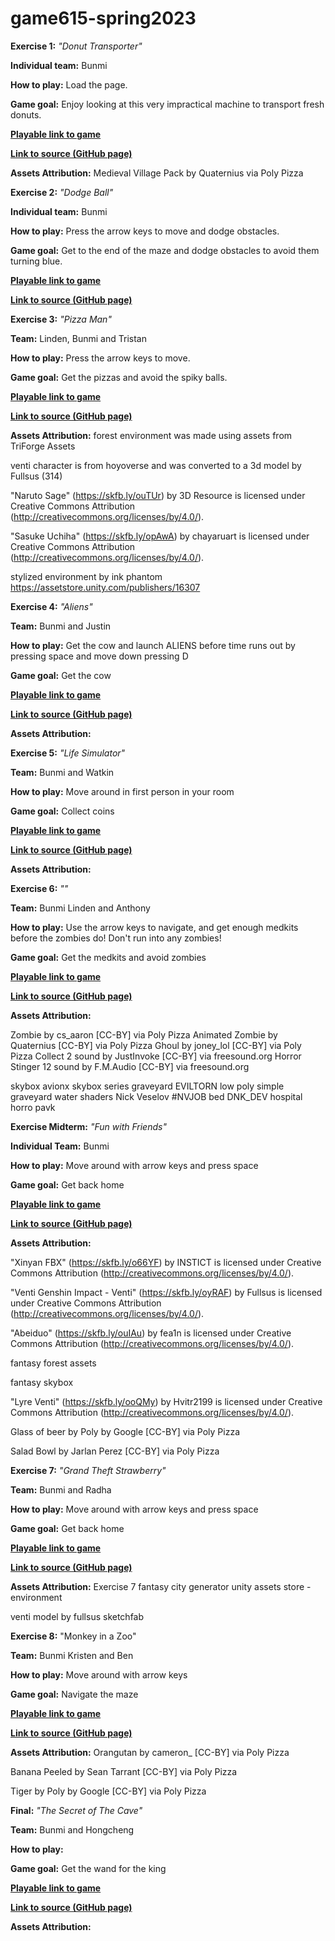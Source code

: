 # game615-spring2023
 
**Exercise 1:** _"Donut Transporter"_

**Individual team:** Bunmi

**How to play:** 
Load the page. 

**Game goal:** 
Enjoy looking at this very impractical machine to transport fresh donuts.

[**Playable link to game**](https://tighnarifox.github.io/game615-spring2023-01/exercise01/play/) 

[**Link to source (GitHub page)**](https://github.com/tighnarifox/game615-spring2023-01) 

**Assets Attribution:**
Medieval Village Pack by Quaternius via Poly Pizza


**Exercise 2:** _"Dodge Ball"_

**Individual team:** Bunmi

**How to play:** 
Press the arrow keys to move and dodge obstacles.  

**Game goal:** 
Get to the end of the maze and dodge obstacles to avoid them turning blue.

[**Playable link to game**](https://tighnarifox.github.io/game615-spring2023-02/exercisee02/play/) 

[**Link to source (GitHub page)**](https://github.com/tighnarifox/game615-spring2023-02) 

**Exercise 3:** _"Pizza Man"_

**Team:** Linden, Bunmi and Tristan

**How to play:** 
Press the arrow keys to move.  

**Game goal:** 
Get the pizzas and avoid the spiky balls.

[**Playable link to game**](https://tighnarifox.github.io/game615-spring2023-03/play/) 

[**Link to source (GitHub page)**](https://github.com/tighnarifox/game615-spring2023-03) 

**Assets Attribution:**
forest environment was made using assets from TriForge Assets

venti character is from hoyoverse and was converted to a 3d model by Fullsus (314)

"Naruto Sage" (https://skfb.ly/ouTUr) by 3D Resource is licensed under Creative Commons Attribution (http://creativecommons.org/licenses/by/4.0/). 

"Sasuke Uchiha" (https://skfb.ly/opAwA) by chayaruart is licensed under Creative Commons Attribution (http://creativecommons.org/licenses/by/4.0/). 

stylized environment by ink phantom https://assetstore.unity.com/publishers/16307



**Exercise 4:** _"Aliens"_

**Team:** Bunmi and Justin

**How to play:** 
Get the cow and launch ALIENS before time runs out by pressing space and move down pressing D

**Game goal:** 
Get the cow

[**Playable link to game**](https://tighnarifox.github.io/game615-spring2023-02/exercisee02/play/) 

[**Link to source (GitHub page)**](https://github.com/tighnarifox/game615-spring2023-02) 

**Assets Attribution:**

**Exercise 5:** _"Life Simulator"_

**Team:** Bunmi and Watkin

**How to play:** 
Move around in first person in your room

**Game goal:** 
Collect coins

[**Playable link to game**](https://watkinhj.github.io/game615-spring2023/exercises/exercise03/play/) 

[**Link to source (GitHub page)**](https://github.com/Watkinhj/game615-spring2023-05) 

**Assets Attribution:**

**Exercise 6:** _""_

**Team:** Bunmi Linden and Anthony

**How to play:** 
Use the arrow keys to navigate, and get enough medkits before the zombies do!
Don't run into any zombies!

**Game goal:** 
Get the medkits and avoid zombies

[**Playable link to game**](https://lindenkillam.github.io/game615-spring2023/exercises/exercise06/play/) 

[**Link to source (GitHub page)**](https://github.com/lindenkillam/game615-spring2023-06) 

**Assets Attribution:**

Zombie by cs_aaron [CC-BY] via Poly Pizza
Animated Zombie by Quaternius [CC-BY] via Poly Pizza
Ghoul by joney_lol [CC-BY] via Poly Pizza
Collect 2 sound by JustInvoke [CC-BY] via freesound.org
Horror Stinger 12 sound by F.M.Audio [CC-BY] via freesound.org

skybox avionx skybox series
graveyard EVILTORN low poly simple graveyard
water shaders Nick Veselov #NVJOB
bed DNK_DEV hospital horro pavk


**Exercise Midterm:** _"Fun with Friends"_

**Individual Team:** Bunmi 

**How to play:** 
Move around with arrow keys and press space 

**Game goal:** 
Get back home

[**Playable link to game**](https://tighnarifox.github.io/game615-spring2023-midterm/midterm/play/) 

[**Link to source (GitHub page)**](https://github.com/tighnarifox/game615-spring2023-midterm) 

**Assets Attribution:**

"Xinyan FBX" (https://skfb.ly/o66YF) by INSTICT is licensed under Creative Commons Attribution (http://creativecommons.org/licenses/by/4.0/).

"Venti Genshin Impact - Venti" (https://skfb.ly/oyRAF) by Fullsus is licensed under Creative Commons Attribution (http://creativecommons.org/licenses/by/4.0/).

"Abeiduo" (https://skfb.ly/ouIAu) by fea1n is licensed under Creative Commons Attribution (http://creativecommons.org/licenses/by/4.0/).

fantasy forest assets

fantasy skybox

"Lyre Venti" (https://skfb.ly/ooQMy) by Hvitr2199 is licensed under Creative Commons Attribution (http://creativecommons.org/licenses/by/4.0/).

Glass of beer by Poly by Google [CC-BY] via Poly Pizza

Salad Bowl by Jarlan Perez [CC-BY] via Poly Pizza

**Exercise 7:** _"Grand Theft Strawberry"_

**Team:** Bunmi and Radha

**How to play:** 
Move around with arrow keys and press space 

**Game goal:** 
Get back home

[**Playable link to game**](https://radha-cal.github.io/game615-spring2023-07/exercise07/play/) 

[**Link to source (GitHub page)**](https://github.com/Radha-cal/game615-spring2023-07) 

**Assets Attribution:**
Exercise 7 fantasy city generator unity assets store - environment

venti model by fullsus sketchfab

**Exercise 8:** "Monkey in a Zoo"

**Team:** Bunmi Kristen and Ben

**How to play:** 
Move around with arrow keys

**Game goal:** 
Navigate the maze

[**Playable link to game**](https://marcinek.tech/game615-spring2023-08/play/) 

[**Link to source (GitHub page)**](https://github.com/kristenmarcinek/game615-spring2023-08) 

**Assets Attribution:**
Orangutan by cameron_ [CC-BY] via Poly Pizza

Banana Peeled by Sean Tarrant [CC-BY] via Poly Pizza

Tiger by Poly by Google [CC-BY] via Poly Pizza

**Final:** _"The Secret of The Cave"_

**Team:** Bunmi and Hongcheng

**How to play:** 


**Game goal:** 
Get the wand for the king

[**Playable link to game**]() 

[**Link to source (GitHub page)**]() 

**Assets Attribution:**

